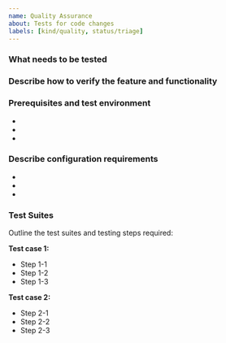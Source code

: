 ```yaml
---
name: Quality Assurance
about: Tests for code changes
labels: [kind/quality, status/triage]
---
```


### What needs to be tested

### Describe how to verify the feature and functionality

### Prerequisites and test environment

-
-
-

### Describe configuration requirements

-
-
-

### Test Suites

Outline the test suites and testing steps required:

**Test case 1:**

- Step 1-1
- Step 1-2
- Step 1-3

**Test case 2:**

- Step 2-1
- Step 2-2
- Step 2-3
